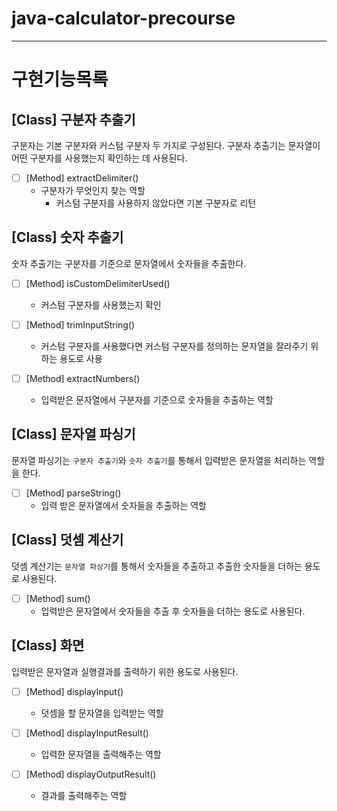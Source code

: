 # java-calculator-precourse

---

# 구현기능목록

## [Class] 구분자 추출기

구분자는 기본 구분자와 커스텀 구분자 두 가지로 구성된다. 구분자 추출기는 문자열이 어떤 구분자를 사용했는지 확인하는 데 사용된다.

- [ ]  [Method] extractDelimiter()
    - 구분자가 무엇인지 찾는 역할
        - 커스텀 구분자를 사용하지 않았다면 기본 구분자로 리턴

## [Class] 숫자 추출기

숫자 추출기는 구분자를 기준으로 문자열에서 숫자들을 추출한다.

- [ ]  [Method] isCustomDelimiterUsed()
    - 커스텀 구분자를 사용했는지 확인

- [ ]  [Method] trimInputString()
    - 커스텀 구분자를 사용했다면 커스텀 구분자를 정의하는 문자열을 잘라주기 위하는 용도로 사용

- [ ]  [Method] extractNumbers()
    - 입력받은 문자열에서 구분자를 기준으로 숫자들을 추출하는 역할

## [Class] 문자열 파싱기

문자열 파싱기는 `구분자 추출기`와 `숫자 추출기`를 통해서 입력받은 문자열을 처리하는 역할을 한다.

- [ ]  [Method] parseString()
    - 입력 받은 문자열에서 숫자들을 추출하는 역할

## [Class] 덧셈 계산기

덧셈 계산기는 `문자열 파싱기`를 통해서 숫자들을 추출하고 추출한 숫자들을 더하는 용도로 사용된다.

- [ ]  [Method] sum()
    - 입력받은 문자열에서 숫자들을 추출 후 숫자들을 더하는 용도로 사용된다.

## [Class] 화면

입력받은 문자열과 실행결과를 출력하기 위한 용도로 사용된다.

- [ ]  [Method] displayInput()
    - 덧셈을 할 문자열을 입력받는 역할

- [ ]  [Method] displayInputResult()
    - 입력한 문자열을 출력해주는 역할

- [ ]  [Method] displayOutputResult()
    - 결과를 출력해주는 역할